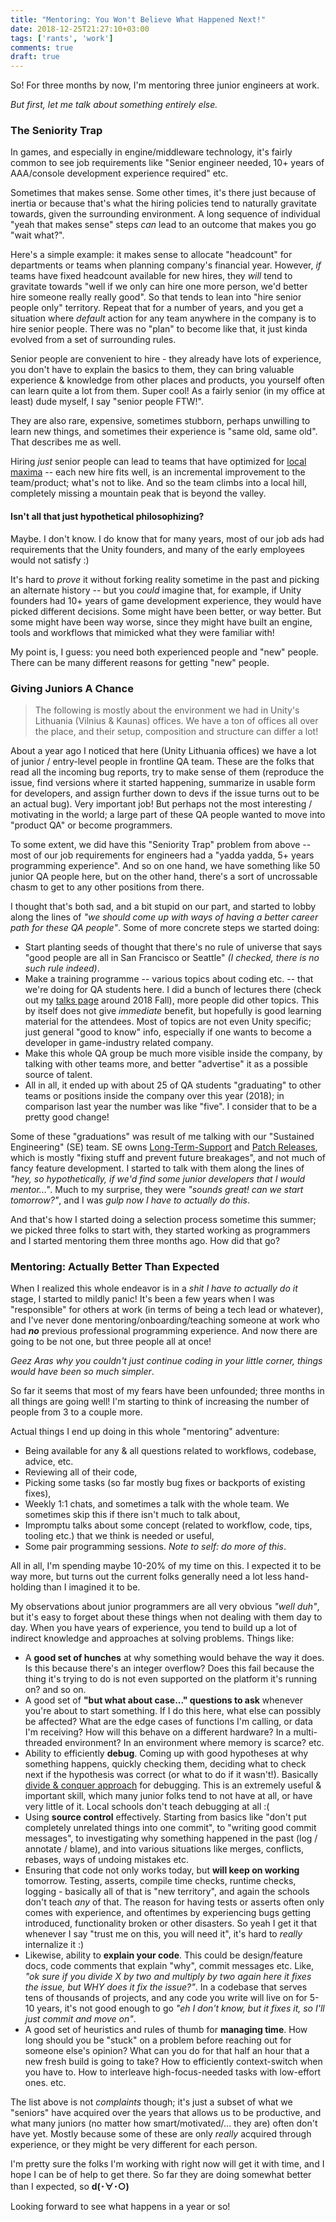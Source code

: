 ```yaml
---
title: "Mentoring: You Won't Believe What Happened Next!"
date: 2018-12-25T21:27:10+03:00
tags: ['rants', 'work']
comments: true
draft: true
---
```


So! For three months by now, I'm mentoring three junior engineers at work.

*But first, let me talk about something entirely else.*

### The Seniority Trap

In games, and especially in engine/middleware technology, it's fairly common to see job requirements like "Senior engineer
needed, 10+ years of AAA/console development experience required" etc.

Sometimes that makes sense. Some other times, it's there just because of inertia or because that's what the
hiring policies tend to naturally gravitate towards, given the surrounding environment. A long sequence of individual
"yeah that makes sense" steps *can* lead to an outcome that makes you go "wait what?".

Here's a simple example: it makes sense to allocate "headcount" for departments or teams when planning company's financial
year. However, *if* teams have fixed headcount available for new hires, they *will* tend to gravitate towards
"well if we only can hire one more person, we'd better hire someone really really good". So that tends to lean into
"hire senior people only" territory. Repeat that for a number of years, and you get a situation where *default*
action for any team anywhere in the company is to hire senior people. There was no "plan" to become like that, it just
kinda evolved from a set of surrounding rules.

Senior people are convenient to hire - they already have lots of experience, you don't have to explain the basics to them,
they can bring valuable experience & knowledge from other places and products, you yourself often can learn quite a lot
from them. Super cool! As a fairly senior (in my office at least) dude myself, I say "senior people FTW!".

They are also rare, expensive, sometimes stubborn, perhaps unwilling to learn new things, and sometimes their experience
is "same old, same old". That describes me as well.

Hiring *just* senior people can lead to teams that have optimized for [local maxima](https://en.wikipedia.org/wiki/Maxima_and_minima)
-- each new hire fits well, is an incremental improvement to the team/product; what's not to like. And so the team climbs
into a local hill, completely missing a mountain peak that is beyond the valley.


#### Isn't all that just hypothetical philosophizing?

Maybe. I don't know. I do know that for many years, most of our job ads had requirements that the Unity founders,
and many of the early employees would not satisfy :)

It's hard to *prove* it without forking reality sometime in the past and picking an alternate history -- but you *could* imagine
that, for example, if Unity founders had 10+ years of game development experience, they would have picked different decisions.
Some might have been better, or way better. But some might have been way worse, since they might have built an engine, tools
and workflows that mimicked what they were familiar with!

My point is, I guess: you need both experienced people and "new" people. There can be many different reasons for getting "new"
people.


### Giving Juniors A Chance

> The following is mostly about the environment we had in Unity's Lithuania (Vilnius & Kaunas) offices.
> We have a ton of offices all over the place, and their setup, composition and structure can differ
> a lot!

About a year ago I noticed that here (Unity Lithuania offices) we have a lot of junior / entry-level people
in frontline QA team. These are the folks that read all the incoming bug reports, try to make sense of them
(reproduce the issue, find versions where it started happening, summarize in usable form for developers, and
assign further down to devs if the issue turns out to be an actual bug). Very important job! But perhaps
not the most interesting / motivating in the world; a large part of these QA people wanted to move
into "product QA" or become programmers.

To some extent, we did have this "Seniority Trap" problem from above -- most of our job requirements for engineers
had a "yadda yadda, 5+ years programming experience". And so on one hand, we have something like 50 junior QA
people here, but on the other hand, there's a sort of uncrossable chasm to get to any other positions from there.

I thought that's both sad, and a bit stupid on our part, and started to lobby along the lines of *"we should come up
with ways of having a better career path for these QA people"*. Some of more concrete steps we started doing:

* Start planting seeds of thought that there's no rule of universe that says "good people are all in San Francisco or Seattle"
  *(I checked, there is no such rule indeed)*.
* Make a training programme -- various topics about coding etc. -- that we're doing for QA students here.
  I did a bunch of lectures there (check out my [talks page](/texts/talks.html) around 2018 Fall), more people did other topics.
  This by itself does not give *immediate* benefit, but hopefully is good learning material for the attendees.
  Most of topics are not even Unity specific; just general "good to know" info, especially if one wants to
  become a developer in game-industry related company.
* Make this whole QA group be much more visible inside the company, by talking with other teams more, and better
  "advertise" it as a possible source of talent.
* All in all, it ended up with about 25 of QA students "graduating" to other teams or positions inside the company
  over this year (2018); in comparison last year the number was like "five". I consider that to be a pretty good change!

Some of these "graduations" was result of me talking with our "Sustained Engineering" (SE) team. SE owns
[Long-Term-Support](https://blogs.unity3d.com/2018/04/09/new-plans-for-unity-releases-introducing-the-tech-and-long-term-support-lts-streams/)
and [Patch Releases](https://unity3d.com/unity/qa/patch-releases), which is mostly "fixing stuff and prevent
future breakages", and not much of fancy feature development. I started to talk with them along
the lines of *"hey, so hypothetically, if we'd find some junior developers that I would mentor..."*. Much to my
surprise, they were *"sounds great! can we start tomorrow?"*, and I was *gulp now I have to actually do this*.

And that's how I started doing a selection process sometime this summer; we picked three folks to start with, they started working
as programmers and I started mentoring them three months ago. How did that go?


### Mentoring: Actually Better Than Expected

When I realized this whole endeavor is in a *shit I have to actually do it* stage, I started to mildly panic!
It's been a few years when I was "responsible" for others at work (in terms of being a tech lead or whatever),
and I've never done mentoring/onboarding/teaching someone at work who had ***no*** previous professional programming
experience. And now there are going to be not one, but three people all at once!

*Geez Aras why you couldn't just continue coding in your little corner, things would have been so much simpler*.

So far it seems that most of my fears have been unfounded; three months in all things are going well!
I'm starting to think of increasing the number of people from 3 to a couple more.

Actual things I end up doing in this whole "mentoring" adventure:

* Being available for any & all questions related to workflows, codebase, advice, etc.
* Reviewing all of their code,
* Picking some tasks (so far mostly bug fixes or backports of existing fixes),
* Weekly 1:1 chats, and sometimes a talk with the whole team. We sometimes skip this if there isn't much to talk about,
* Impromptu talks about some concept (related to workflow, code, tips, tooling etc.) that we think is needed or useful,
* Some pair programming sessions. *Note to self: do more of this*.

All in all, I'm spending maybe 10-20% of my time on this. I expected it to be way more, but turns out the current
folks generally need a lot less hand-holding than I imagined it to be.

My observations about junior programmers are all very obvious *"well duh"*, but it's easy to forget about these things when not
dealing with them day to day. When you have years of experience, you tend to build up a lot of indirect knowledge and
approaches at solving problems. Things like:

* A **good set of hunches** at why something would behave the way it does. Is this because there's an integer overflow?
  Does this fail because the thing it's trying to do is not even supported on the platform it's running on? and so on.
* A good set of **"but what about case..." questions to ask** whenever you're about to start something. If I do this here,
  what else can possibly be affected? What are the edge cases of functions I'm calling, or data I'm receiving?
  How will this behave on a different hardware? In a multi-threaded environment? In an environment where memory is scarce?
  etc.
* Ability to efficiently **debug**. Coming up with good hypotheses at why something happens, quickly checking them, deciding
  what to check next if the hypothesis was correct (or what to do if it wasn't!). Basically
  [divide & conquer approach](/blog/2015/01/06/divide-and-conquer-debugging/) for debugging. This is an extremely useful & important
  skill, which many junior folks tend to not have at all, or have very little of it. Local schools don't teach
  debugging at all :(
* Using **source control** effectively. Starting from basics like "don't put completely unrelated things into one commit", to
  "writing good commit messages", to investigating why something happened in the past (log / annotate / blame), and
  into various situations like merges, conflicts, rebases, ways of undoing mistakes etc.
* Ensuring that code not only works today, but **will keep on working** tomorrow. Testing, asserts, compile time checks,
  runtime checks, logging - basically all of that is "new territory", and again the schools don't teach *any* of that.
  The reason for having tests or asserts often only comes with experience, and oftentimes by experiencing bugs getting
  introduced, functionality broken or other disasters. So yeah I get it that whenever I say "trust me on this, you will need it",
  it's hard to *really* internalize it :)
* Likewise, ability to **explain your code**. This could be design/feature docs, code comments that explain "why", commit
  messages etc. Like, *"ok sure if you divide X by two and multiply by two again here it fixes the issue, but WHY does it
  fix the issue?"*. In a codebase that serves tens of thousands of projects, and any code you write will live on
  for 5-10 years, it's not good enough to go *"eh I don't know, but it fixes it, so I'll just commit and move on"*.
* A good set of heuristics and rules of thumb for **managing time**. How long should you be "stuck" on a problem before reaching
  out for someone else's opinion? What can you do for that half an hour that a new fresh build is going to take? How to
  efficiently context-switch when you have to. How to interleave high-focus-needed tasks with low-effort ones. etc.

The list above is not *complaints* though; it's just a subset of what we "seniors"
have acquired over the years that allows us to be productive, and what many juniors (no matter how smart/motivated/... they are)
often don't have yet. Mostly because some of these are only *really* acquired through experience, or they might be very
different for each person.

I'm pretty sure the folks I'm working with right now will get it with time, and I hope I can be of help to get there.
So far they are doing somewhat better than I expected, so  **d(･∀･○)**

Looking forward to see what happens in a year or so!

